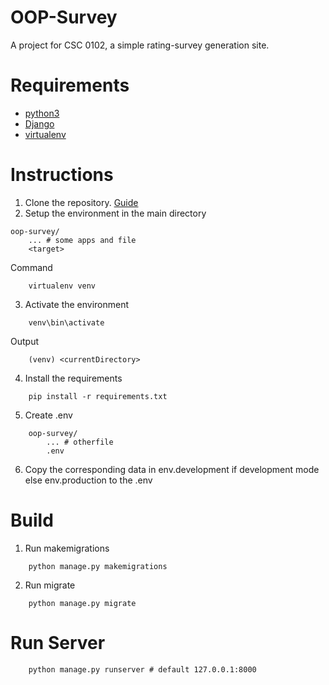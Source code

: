 # OOP-Survey
A project for CSC 0102, a simple rating-survey generation site.

# Requirements
- [python3](https://www.python.org/downloads/)
- [Django](https://www.djangoproject.com/)
- [virtualenv](https://pypi.org/project/virtualenv/)

# Instructions
1. Clone the repository. [Guide](https://docs.github.com/en/github/creating-cloning-and-archiving-repositories/cloning-a-repository)
2. Setup the environment in the main directory
```
oop-survey/
    ... # some apps and file
    <target>
```
Command
```
    virtualenv venv
```
3. Activate the environment
```
    venv\bin\activate
```
Output
```
    (venv) <currentDirectory>
```
4. Install the requirements
```
    pip install -r requirements.txt
```
5. Create .env
```
    oop-survey/
        ... # otherfile
        .env
```
6. Copy the corresponding data in env.development if development mode else env.production to the .env

# Build
1. Run makemigrations
```
    python manage.py makemigrations
```
2. Run migrate
```
    python manage.py migrate
```

# Run Server
```
    python manage.py runserver # default 127.0.0.1:8000
```